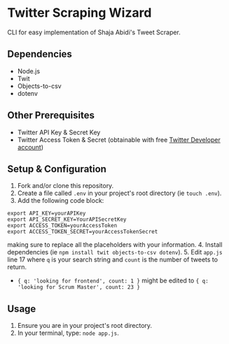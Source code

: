 # Twitter Scraping Wizard

CLI for easy implementation of Shaja Abidi's Tweet Scraper.

## Dependencies

- Node.js
- Twit
- Objects-to-csv
- dotenv

## Other Prerequisites

- Twitter API Key & Secret Key
- Twitter Access Token & Secret
(obtainable with free [Twitter Developer account](https://developer.twitter.com/en/application/use-case))

## Setup & Configuration

1. Fork and/or clone this repository.
2. Create a file called `.env` in your project's root directory (ie `touch .env`).
3. Add the following code block:
```
export API_KEY=yourAPIKey
export API_SECRET_KEY=YourAPISecretKey
export ACCESS_TOKEN=yourAccessToken
export ACCESS_TOKEN_SECRET=yourAccessTokenSecret
```
   making sure to replace all the placeholders with your information.
4. Install dependencies (ie `npm install twit objects-to-csv dotenv`).
5. Edit `app.js` line 17 where `q` is your search string and `count` is the number of tweets to return.
  - `{ q: 'looking for frontend', count: 1 }` might be edited to `{ q: 'looking for Scrum Master', count: 23 }`
  
 ## Usage
 
 1. Ensure you are in your project's root directory.
 2. In your terminal, type: `node app.js`.
